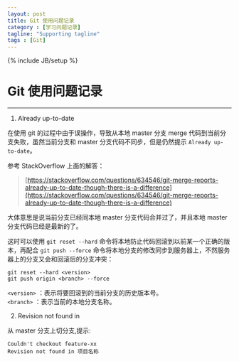 ```yaml
---
layout: post
title: Git 使用问题记录
category : [学习问题记录]
tagline: "Supporting tagline"
tags : [Git]
---
```

{% include JB/setup %}
# Git 使用问题记录
--- 

<!--break-->  

1. Already up-to-date 

在使用 git 的过程中由于误操作，导致从本地 master 分支 merge 代码到当前分支失败，虽然当前分支和 master 分支代码不同步，但是仍然提示 `Already up-to-date`。

参考 StackOverflow 上面的解答：
> [https://stackoverflow.com/questions/634546/git-merge-reports-already-up-to-date-though-there-is-a-difference](https://stackoverflow.com/questions/634546/git-merge-reports-already-up-to-date-though-there-is-a-difference)
  
<!--break-->

大体意思是说当前分支已经同本地 master 分支代码合并过了，并且本地 master 分支代码已经是最新的了。  

这时可以使用 `git reset --hard` 命令将本地防止代码回滚到以前某一个正确的版本，再配合 `git push --force` 命令将本地分支的修改同步到服务器上，不然服务器上的分支又会和回滚后的分支冲突：  

```
git reset --hard <version>
git push origin <branch> --force
```

`<version>` ：表示将要回滚到的当前分支的历史版本号。  
`<branch>` ：表示当前的本地分支名称。


2. Revision not found in 

从 master 分支上切分支,提示: 
``` 
Couldn't checkout feature-xx  
Revision not found in 项目名称 
```

